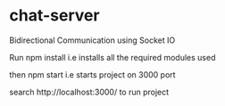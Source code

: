 # chat-server

Bidirectional Communication using Socket IO

Run npm install i.e installs all the required modules used

then npm start i.e starts project on 3000 port

search http://localhost:3000/ to run project
